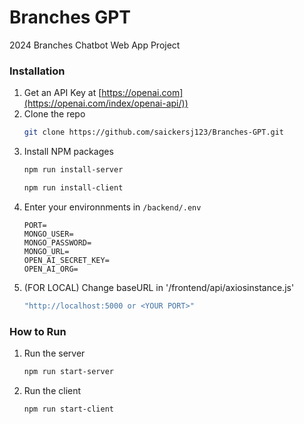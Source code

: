 # Branches GPT
 2024 Branches Chatbot Web App Project

### Installation

1. Get an API Key at [https://openai.com](https://openai.com/index/openai-api/))
2. Clone the repo
   ```sh
   git clone https://github.com/saickersj123/Branches-GPT.git
   ```
3. Install NPM packages
   ```sh
   npm run install-server
   ```
   ```sh
   npm run install-client
   ```
4. Enter your environnments in `/backend/.env`
   ```
   PORT=
   MONGO_USER=
   MONGO_PASSWORD=
   MONGO_URL=
   OPEN_AI_SECRET_KEY=
   OPEN_AI_ORG=
   ```
5. (FOR LOCAL) Change baseURL in '/frontend/api/axiosinstance.js'
   ```sh
   "http://localhost:5000 or <YOUR PORT>"
   ```
   
### How to Run

1. Run the server
   ```sh
   npm run start-server
   ```
2. Run the client
   ```sh
   npm run start-client
   ```
